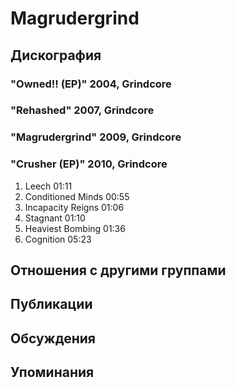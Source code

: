 # Magrudergrind



## Дискография

### "Owned!! (EP)" 2004, Grindcore



### "Rehashed" 2007, Grindcore



### "Magrudergrind" 2009, Grindcore



### "Crusher (EP)" 2010, Grindcore

1. Leech 01:11 
2. Conditioned Minds 00:55 
3. Incapacity Reigns 01:06 
4. Stagnant 01:10 
5. Heaviest Bombing 01:36 
6. Cognition 05:23


## Отношения с другими группами


## Публикации


## Обсуждения


## Упоминания

